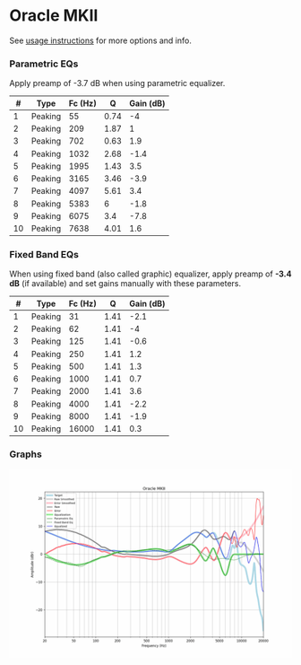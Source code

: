 # Oracle MKII
See [usage instructions](https://github.com/jaakkopasanen/AutoEq#usage) for more options and info.

### Parametric EQs
Apply preamp of -3.7 dB when using parametric equalizer.

|   # | Type    |   Fc (Hz) |    Q |   Gain (dB) |
|-----|---------|-----------|------|-------------|
|   1 | Peaking |        55 | 0.74 |        -4   |
|   2 | Peaking |       209 | 1.87 |         1   |
|   3 | Peaking |       702 | 0.63 |         1.9 |
|   4 | Peaking |      1032 | 2.68 |        -1.4 |
|   5 | Peaking |      1995 | 1.43 |         3.5 |
|   6 | Peaking |      3165 | 3.46 |        -3.9 |
|   7 | Peaking |      4097 | 5.61 |         3.4 |
|   8 | Peaking |      5383 | 6    |        -1.8 |
|   9 | Peaking |      6075 | 3.4  |        -7.8 |
|  10 | Peaking |      7638 | 4.01 |         1.6 |

### Fixed Band EQs
When using fixed band (also called graphic) equalizer, apply preamp of **-3.4 dB** (if available) and set gains manually with these parameters.

|   # | Type    |   Fc (Hz) |    Q |   Gain (dB) |
|-----|---------|-----------|------|-------------|
|   1 | Peaking |        31 | 1.41 |        -2.1 |
|   2 | Peaking |        62 | 1.41 |        -4   |
|   3 | Peaking |       125 | 1.41 |        -0.6 |
|   4 | Peaking |       250 | 1.41 |         1.2 |
|   5 | Peaking |       500 | 1.41 |         1.3 |
|   6 | Peaking |      1000 | 1.41 |         0.7 |
|   7 | Peaking |      2000 | 1.41 |         3.6 |
|   8 | Peaking |      4000 | 1.41 |        -2.2 |
|   9 | Peaking |      8000 | 1.41 |        -1.9 |
|  10 | Peaking |     16000 | 1.41 |         0.3 |

### Graphs
![](./Oracle%20MKII.png)
